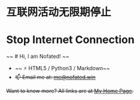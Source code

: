 # 互联网活动无限期停止
# Stop Internet Connection 

~~ # Hi, I am Nofated! ~~

- ~~ ⚡ HTML5 / Python3 / Markdown~~
- ~~📫 Email me at: <me@nofated.win>~~

~~Want to know more? All links are at [My Home Page](https://nofated.win).~~
